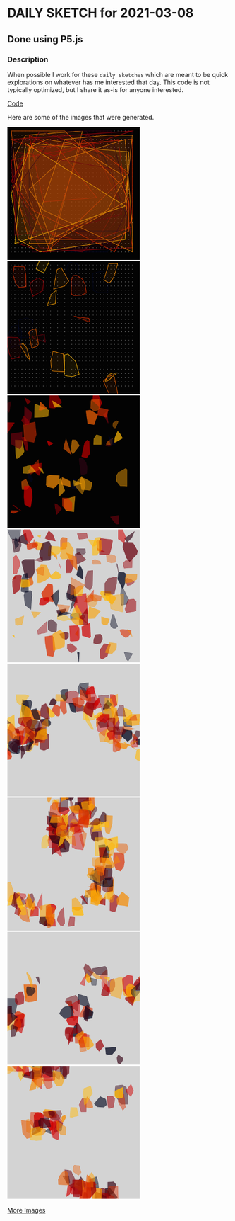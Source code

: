 # DAILY SKETCH for 2021-03-08

## Done using P5.js

### Description

When possible I work for these `daily sketches` which are meant to be quick explorations     on whatever has me interested that day. This code is not typically optimized, but I share it as-is     for anyone interested.

[Code](2021-03-08) 

Here are some of the images that were generated.

<img src = 'images/keep_2021-3-8-20-50-7-1332.png' width = '300'> 
<img src = 'images/keep_2021-3-8-22-44-35-2737.png' width = '300'> 
<img src = 'images/keep_2021-3-8-22-49-29-7626.png' width = '300'>

<img src = 'images/keep_2021-3-8-22-50-53-2730.png' width = '300'> 
<img src = 'images/keep_2021-3-8-23-1-24-2324.png' width = '300'> 
<img src = 'images/keep_2021-3-8-23-1-32-2518.png' width = '300'> 

<img src = 'images/keep_2021-3-8-23-7-46-4869.png' width = '300'> 
<img src = 'images/keep_2021-3-8-23-8-23-2467.png' width = '300'> 


[More Images](2021-03-08/images) 

